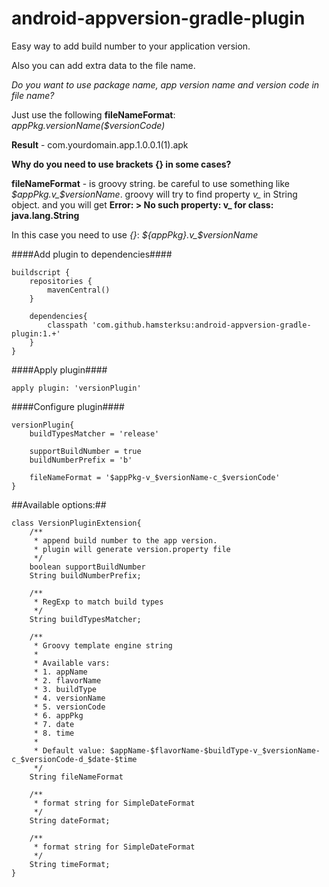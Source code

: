 android-appversion-gradle-plugin
================================

Easy way to add build number to your application version.

Also you can add extra data to the file name. 

*Do you want to use package name, app version name and version code in file name?*

Just use the following **fileNameFormat**: *$appPkg.$versionName($versionCode)*

**Result** - com.yourdomain.app.1.0.0.1(1).apk

**Why do you need to use brackets {} in some cases?**

**fileNameFormat** - is groovy string. be careful to use something like *$appPkg.v_$versionName*. groovy will try to find property *v_* in String object. and you will get **Error: > No such property: v_ for class: java.lang.String**

In this case you need to use *{}*: *${appPkg}.v_$versionName*

####Add plugin to dependencies####

	buildscript {
		repositories {
			mavenCentral()
		}

		dependencies{
			classpath 'com.github.hamsterksu:android-appversion-gradle-plugin:1.+'
		}
	}

####Apply plugin####

	apply plugin: 'versionPlugin'
	
####Configure plugin####

	versionPlugin{
		buildTypesMatcher = 'release'

		supportBuildNumber = true
		buildNumberPrefix = 'b'
		
		fileNameFormat = '$appPkg-v_$versionName-c_$versionCode'
	}
	
##Available options:##

	class VersionPluginExtension{
		/**
		 * append build number to the app version.
		 * plugin will generate version.property file
		 */
		boolean supportBuildNumber
		String buildNumberPrefix;

		/**
		 * RegExp to match build types
		 */
		String buildTypesMatcher;

		/**
		 * Groovy template engine string
		 *
		 * Available vars:
		 * 1. appName
		 * 2. flavorName
		 * 3. buildType
		 * 4. versionName
		 * 5. versionCode
		 * 6. appPkg
		 * 7. date
		 * 8. time
		 *
		 * Default value: $appName-$flavorName-$buildType-v_$versionName-c_$versionCode-d_$date-$time
		 */
		String fileNameFormat

		/**
		 * format string for SimpleDateFormat
		 */
		String dateFormat;

		/**
		 * format string for SimpleDateFormat
		 */
		String timeFormat;
	}

